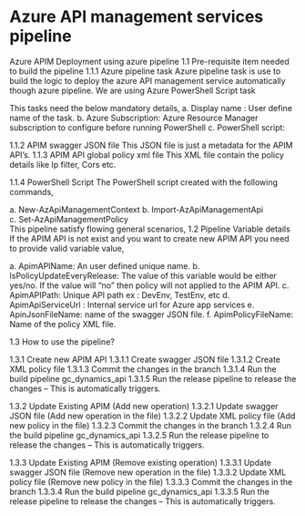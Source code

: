 # Azure API management services pipeline
Azure APIM Deployment using azure pipeline 
1.1	Pre-requisite item needed to build the pipeline
1.1.1	Azure pipeline task
Azure pipeline task is use to build the logic to deploy the azure API management service automatically though azure pipeline.
We are using Azure PowerShell Script task

 

This tasks need the below mandatory details, 
a.	Display name : User define name of the task.
b.	Azure Subscription: Azure Resource Manager subscription to configure before running PowerShell
c.	PowerShell script: 
 

1.1.2	APIM swagger JSON file
This JSON file is just a metadata for the APIM API’s. 
1.1.3	APIM API global policy xml file
This XML file contain the policy details like Ip filter, Cors etc.

1.1.4	PowerShell Script
The PowerShell script created with the following commands, 

a.	New-AzApiManagementContext
b.	Import-AzApiManagementApi  
c.	Set-AzApiManagementPolicy  
This pipeline satisfy flowing general scenarios, 
1.2	Pipeline Variable details 
If the APIM API is not exist and you want to create new APIM API  you need to provide valid variable value,

a.	ApimAPIName: An user defined unique name.
b.	IsPolicyUpdateEveryRelease: The value of this variable would be either yes/no. If the value will “no” then policy will not applied to the APIM API.
c.	ApimAPIPath: Unique API path ex : DevEnv, TestEnv, etc
d.	ApimApiServiceUrl : Internal service url for Azure app services
e.	ApinJsonFileName: name of the swagger JSON file.
f.	ApimPolicyFileName: Name of the policy XML file.
 


1.3	How to use the pipeline?

1.3.1	Create new APIM API
1.3.1.1	Create swagger JSON file
1.3.1.2	Create XML policy file
1.3.1.3	Commit the changes in the branch
1.3.1.4	Run the  build pipeline gc_dynamics_api
1.3.1.5	Run the release pipeline to release the changes – This is automatically triggers.

1.3.2	Update Existing APIM (Add new operation)
1.3.2.1	Update swagger JSON file (Add new operation in the file)
1.3.2.2	Update XML policy file (Add new policy in the file)
1.3.2.3	Commit the changes in the branch
1.3.2.4	Run the  build pipeline gc_dynamics_api
1.3.2.5	Run the release pipeline to release the changes – This is automatically triggers.

1.3.3	Update Existing APIM (Remove existing operation)
1.3.3.1	Update swagger JSON file (Remove new operation in the file)
1.3.3.2	Update XML policy file (Remove new policy in the file)
1.3.3.3	Commit the changes in the branch
1.3.3.4	Run the  build pipeline gc_dynamics_api
1.3.3.5	Run the release pipeline to release the changes – This is automatically triggers.




